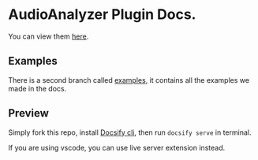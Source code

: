 # AudioAnalyzer Plugin Docs.

You can view them [here](https://li7xi.github.io/AudioAnalyzerDocs/).

## Examples

There is a second branch called [examples](https://github.com/LI7XI/AudioAnalyzerDocs/tree/Examples), it contains all the examples we made in the docs.

## Preview

Simply fork this repo, install [Docsify cli](https://docsifyjs.netlify.app/#/quickstart?id=quick-start), then run `docsify serve` in terminal.

If you are using vscode, you can use live server extension instead.

